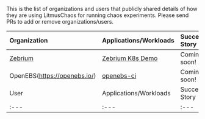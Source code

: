 This is the list of organizations and users that publicly shared details of how they are using LitmusChaos for running chaos experiments. 
Please send PRs to add or remove organizations/users.

| Organization | Applications/Workloads | Success Story |
| :---         | :---               | :---|
|[Zebrium](https://www.zebrium.com?utm_source=github&utm_campaign=litmuschaos_repo)|[Zebrium K8s Demo](https://github.com/zebrium/zebrium-kubernetes-demo)|Coming soon!|
|OpenEBS(https://openebs.io/)|[openebs-ci](https://openebs.ci/)|Coming soon!|
| User | Applications/Workloads | Success Story |
| :--- | :--- | :--- |
